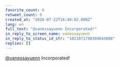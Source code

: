 ```yaml
---
favorite_count: 0
retweet_count: 0
created_at: "2018-07-22T16:40:02.000Z"
lang: en
full_text: "@vanessayuenn Incorporated!"
in_reply_to_screen_name: vanessayuenn
in_reply_to_status_id_str: "1021071798304043008"
replies: []
---
```


[@vanessayuenn](https://twitter.com/vanessayuenn) Incorporated!
